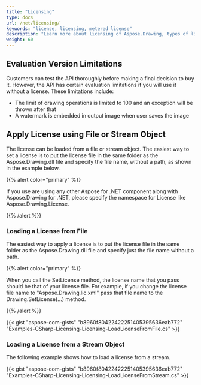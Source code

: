 ```yaml
---
title: "Licensing"
type: docs
url: /net/licensing/
keywords: "license, licensing, metered license"
description: "Learn more about licensing of Aspose.Drawing, types of licenses, apply the license."
weight: 60
---
```


## **Evaluation Version Limitations**
Customers can test the API thoroughly before making a final decision to buy it. However, the API has certain evaluation limitations if you will use it without a license. These limitations include:

- The limit of drawing operations is limited to 100 and an exception will be thrown after that
- A watermark is embedded in output image when user saves the image
## **Apply License using File or Stream Object**
The license can be loaded from a file or stream object. The easiest way to set a license is to put the license file in the same folder as the Aspose.Drawing.dll file and specify the file name, without a path, as shown in the example below.

{{% alert color="primary" %}} 

If you use are using any other Aspose for .NET component along with Aspose.Drawing for .NET, please specify the namespace for License like Aspose.Drawing.License.

{{% /alert %}} 
### **Loading a License from File**
The easiest way to apply a license is to put the license file in the same folder as the Aspose.Drawing.dll file and specify just the file name without a path.

{{% alert color="primary" %}} 

When you call the SetLicense method, the license name that you pass should be that of your license file. For example, if you change the license file name to "Aspose.Drawing.lic.xml" pass that file name to the Drawing.SetLicense(…) method.

{{% /alert %}} 




{{< gist "aspose-com-gists" "b8960f80422422251405395636eab772" "Examples-CSharp-Licensing-Licensing-LoadLicenseFromFile.cs" >}}
### **Loading a License from a Stream Object**
The following example shows how to load a license from a stream.

{{< gist "aspose-com-gists" "b8960f80422422251405395636eab772" "Examples-CSharp-Licensing-Licensing-LoadLicenseFromStream.cs" >}}

